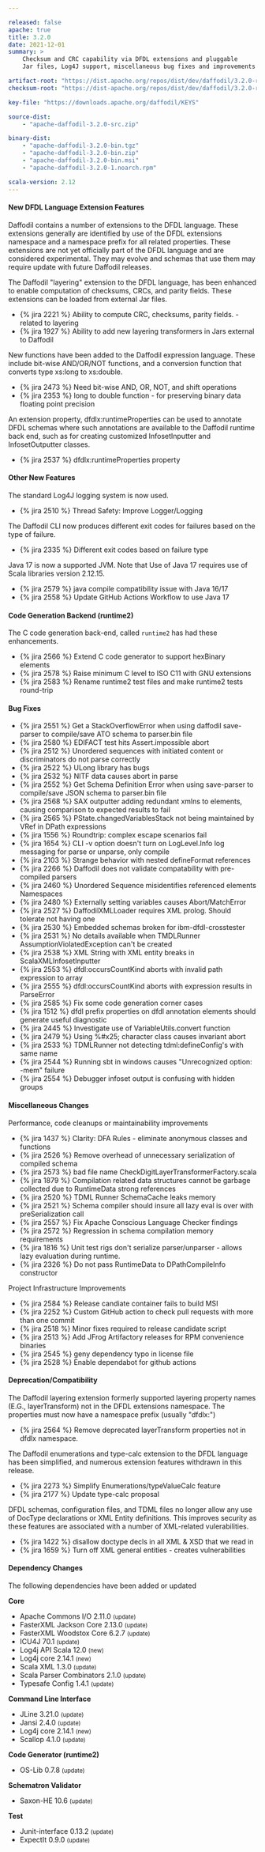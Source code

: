 ```yaml
---

released: false
apache: true
title: 3.2.0
date: 2021-12-01
summary: >
    Checksum and CRC capability via DFDL extensions and pluggable
    Jar files, Log4J support, miscellaneous bug fixes and improvements

artifact-root: "https://dist.apache.org/repos/dist/dev/daffodil/3.2.0-rc1/"
checksum-root: "https://dist-apache.org/repos/dist/dev/daffodil/3.2.0-rc1/"

key-file: "https://downloads.apache.org/daffodil/KEYS"

source-dist:
    - "apache-daffodil-3.2.0-src.zip"

binary-dist:
    - "apache-daffodil-3.2.0-bin.tgz"
    - "apache-daffodil-3.2.0-bin.zip"
    - "apache-daffodil-3.2.0-bin.msi"
    - "apache-daffodil-3.2.0-1.noarch.rpm"

scala-version: 2.12
---
```


#### New DFDL Language Extension Features

Daffodil contains a number of extensions to the DFDL language. These
extensions generally are identified by use of the DFDL extensions
namespace and a namespace prefix for all related properties. These
extensions are not yet officially part of the DFDL language and are
considered experimental. They may evolve and schemas that use them may
require update with future Daffodil releases.

The Daffodil "layering" extension to the DFDL language, has been
enhanced to enable computation of checksums, CRCs, and parity fields.
These extensions can be loaded from external Jar files.

* {% jira 2221 %} Ability to compute CRC, checksums, parity fields. - related to layering
* {% jira 1927 %} Ability to add new layering transformers in Jars external to Daffodil

New functions have been added to the Daffodil expression language.
These include bit-wise AND/OR/NOT functions, and a conversion function
that converts type xs:long to xs:double.

* {% jira 2473 %} Need bit-wise AND, OR, NOT, and shift operations
* {% jira 2353 %} long to double function - for preserving binary data floating point precision

An extension property, dfdlx:runtimeProperties can be used to annotate
DFDL schemas where such annotations are available to the Daffodil
runtime back end, such as for creating customized InfosetInputter and
InfosetOutputter classes.

* {% jira 2537 %} dfdlx:runtimeProperties property

#### Other New Features

The standard Log4J logging system is now used. 

* {% jira 2510 %} Thread Safety: Improve Logger/Logging

The Daffodil CLI now produces different exit codes for failures based on the type of failure. 

* {% jira 2335 %} Different exit codes based on failure type

Java 17 is now a supported JVM. Note that Use of Java 17 requires use of Scala libraries version 2.12.15. 

* {% jira 2579 %} java compile compatibility issue with Java 16/17
* {% jira 2558 %} Update GitHub Actions Workflow to use Java 17

#### Code Generation Backend (runtime2)

The C code generation back-end, called `runtime2` has had these enhancements.

* {% jira 2566 %} Extend C code generator to support hexBinary elements
* {% jira 2578 %} Raise minimum C level to ISO C11 with GNU extensions
* {% jira 2583 %} Rename runtime2 test files and make runtime2 tests round-trip

#### Bug Fixes

* {% jira 2551 %} Get a StackOverflowError when using daffodil save-parser to compile/save ATO schema to parser.bin file
* {% jira 2580 %} EDIFACT test hits Assert.impossible abort
* {% jira 2512 %} Unordered sequences with initiated content or discriminators do not parse correctly
* {% jira 2522 %} ULong library has bugs
* {% jira 2532 %} NITF data causes abort in parse
* {% jira 2552 %} Get Schema Definition Error when using save-parser to compile/save JSON schema to parser.bin file
* {% jira 2568 %} SAX outputter adding redundant xmlns to elements, causing comparison to expected results to fail
* {% jira 2565 %} PState.changedVariablesStack not being maintained by VRef in DPath expressions
* {% jira 1556 %} Roundtrip: complex escape scenarios fail
* {% jira 1654 %} CLI -v option doesn't turn on LogLevel.Info log messaging for parse or unparse, only compile
* {% jira 2103 %} Strange behavior with nested defineFormat references
* {% jira 2266 %} Daffodil does not validate compatability with pre-compiled parsers
* {% jira 2460 %} Unordered Sequence misidentifies referenced elements Namespaces
* {% jira 2480 %} Externally setting variables causes Abort/MatchError
* {% jira 2527 %} DaffodilXMLLoader requires XML prolog. Should tolerate not having one
* {% jira 2530 %} Embedded schemas broken for ibm-dfdl-crosstester
* {% jira 2531 %} No details available when TMDLRunner AssumptionViolatedException can't be created
* {% jira 2538 %} XML String with XML entity breaks in ScalaXMLInfosetInputter
* {% jira 2553 %} dfdl:occursCountKind aborts with invalid path expression to array
* {% jira 2555 %} dfdl:occursCountKind aborts with expression results in ParseError
* {% jira 2585 %} Fix some code generation corner cases
* {% jira 1512 %} dfdl prefix properties on dfdl annotation elements should generate useful diagnostic
* {% jira 2445 %} Investigate use of VariableUtils.convert function
* {% jira 2479 %} Using %#x25; character class causes invariant abort
* {% jira 2533 %} TDMLRunner not detecting tdml:defineConfig's with same name
* {% jira 2544 %} Running sbt in windows causes "Unrecognized option: -mem" failure
* {% jira 2554 %} Debugger infoset output is confusing with hidden groups

#### Miscellaneous Changes

Performance, code cleanups or maintainability improvements

* {% jira 1437 %} Clarity: DFA Rules - eliminate anonymous classes and functions
* {% jira 2526 %} Remove overhead of unnecessary serialization of compiled schema
* {% jira 2573 %} bad file name CheckDigitLayerTransformerFactory.scala
* {% jira 1879 %} Compilation related data structures cannot be garbage collected due to RuntimeData strong references
* {% jira 2520 %} TDML Runner SchemaCache leaks memory
* {% jira 2521 %} Schema compiler should insure all lazy eval is over with preSerialization call
* {% jira 2557 %} Fix Apache Conscious Language Checker findings
* {% jira 2572 %} Regression in schema compilation memory requirements
* {% jira 1816 %} Unit test rigs don't serialize parser/unparser - allows lazy evaluation during runtime.
* {% jira 2326 %} Do not pass RuntimeData to DPathCompileInfo constructor

Project Infrastructure Improvements

* {% jira 2584 %} Release candiate container fails to build MSI
* {% jira 2252 %} Custom GitHub action to check pull requests with more than one commit
* {% jira 2518 %} Minor fixes required to release candidate script
* {% jira 2513 %} Add JFrog Artifactory releases for RPM convenience binaries
* {% jira 2545 %} geny dependency typo in license file
* {% jira 2528 %} Enable dependabot for github actions

#### Deprecation/Compatibility

The Daffodil layering extension formerly supported layering property
names (E.G., layerTransform) not in the DFDL extensions namespace. The
properties must now have a namespace prefix (usually "dfdlx:")

* {% jira 2564 %} Remove deprecated layerTransform properties not in dfdlx namespace.

The Daffodil enumerations and type-calc extension to the DFDL language
has been simplified, and numerous extension features withdrawn in this
release.

* {% jira 2273 %} Simplify Enumerations/typeValueCalc feature
* {% jira 2177 %} Update type-calc proposal

DFDL schemas, configuration files, and TDML files no longer allow any
use of DocType declarations or XML Entity definitions. This improves
security as these features are associated with a number of XML-related
vulerabilities.

* {% jira 1422 %} disallow doctype decls in all XML & XSD that we read in
* {% jira 1659 %} Turn off XML general entities - creates vulnerabilities

#### Dependency Changes

The following dependencies have been added or updated

**Core**

* Apache Commons I/O 2.11.0 <small>(update)</small>
* FasterXML Jackson Core 2.13.0 <small>(update)</small>
* FasterXML Woodstox Core 6.2.7 <small>(update)</small>
* ICU4J 70.1 <small>(update)</small>
* Log4j API Scala 12.0 <small>(new)</small>
* Log4j core 2.14.1 <small>(new)</small>
* Scala XML 1.3.0 <small>(update)</small>
* Scala Parser Combinators 2.1.0 <small>(update)</small>
* Typesafe Config 1.4.1 <small>(update)</small>

**Command Line Interface**

* JLine 3.21.0 <small>(update)</small>
* Jansi 2.4.0 <small>(update)</small>
* Log4j core 2.14.1 <small>(new)</small>
* Scallop 4.1.0 <small>(update)</small>

**Code Generator (runtime2)**

* OS-Lib 0.7.8 <small>(update)</small>

**Schematron Validator**

* Saxon-HE 10.6 <small>(update)</small>

**Test**

* Junit-interface 0.13.2 <small>(update)</small>
* ExpectIt 0.9.0 <small>(update)</small>
